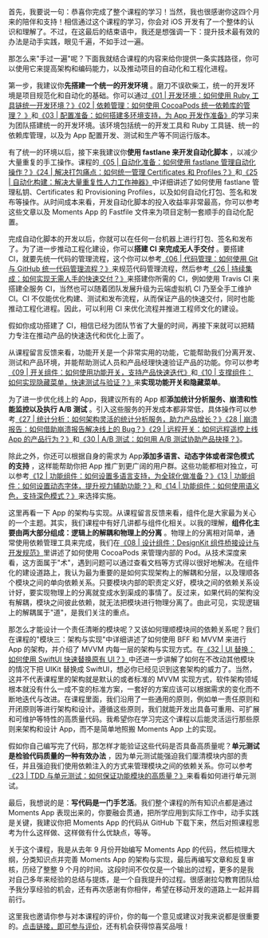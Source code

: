 首先，我要说一句：恭喜你完成了整个课程的学习！当然，我也很感谢你这四个月来的陪伴和支持！相信通过这个课程的学习，你会对 iOS 开发有了一个整体的认识和理解了。不过，在这最后的结束语中，我还是想强调一下：提升技术最有效的办法是动手实践，眼见千遍，不如手过一遍。

那怎么来"手过一遍"呢？下面我就结合课程的内容来给你提供一条实践路径，你可以使用它来提高架构和编码能力，以及推动项目的自动化和工程化进程。

第一步，我建议你**先搭建一个统一的开发环境** 。磨刀不误砍柴工，统一的开发环境是项目规范化和自动化的基础。你可以通过[《01 \| 开发环境：如何使用 Ruby 工具链统一开发环境？》](https://kaiwu.lagou.com/course/courseInfo.htm?courseId=657&sid=20-h5Url-0&buyFrom=2&pageId=1pz4#/detail/pc?id=6654&fileGuid=xxQTRXtVcqtHK6j8)[《02 \| 依赖管理：如何使用 CocoaPods 统一依赖库的管理？ 》](https://kaiwu.lagou.com/course/courseInfo.htm?courseId=657&sid=20-h5Url-0&buyFrom=2&pageId=1pz4#/detail/pc?id=6655&fileGuid=xxQTRXtVcqtHK6j8)和[《03 \| 配置准备：如何搭建多环境支持，为 App 开发作准备》](https://kaiwu.lagou.com/course/courseInfo.htm?courseId=657&sid=20-h5Url-0&buyFrom=2&pageId=1pz4#/detail/pc?id=6656&fileGuid=xxQTRXtVcqtHK6j8)的学习来为团队搭建统一的开发环境。该环境包括统一的开发工具和 Ruby 工具链、统一的依赖库管理，以及为 App 配置开发、测试和生产等不同运行版本。

有了统一的环境以后，接下来我建议你**使用 fastlane 来开发自动化脚本** ，以减少大量重复的手工操作。课程的[《05 \| 自动化准备：如何使用 fastlane 管理自动化操作？》](https://kaiwu.lagou.com/course/courseInfo.htm?courseId=657&sid=20-h5Url-0&buyFrom=2&pageId=1pz4#/detail/pc?id=6658&fileGuid=xxQTRXtVcqtHK6j8)[《24 \| 解决打包痛点：如何统一管理 Certificates 和 Profiles？》](https://kaiwu.lagou.com/course/courseInfo.htm?courseId=657&sid=20-h5Url-0&buyFrom=2&pageId=1pz4#/detail/pc?id=6679&fileGuid=xxQTRXtVcqtHK6j8)和[《25 \| 自动化构建：解决大量重复性人力工作神器》](https://kaiwu.lagou.com/course/courseInfo.htm?courseId=657&sid=20-h5Url-0&buyFrom=2&pageId=1pz4#/detail/pc?id=6680&fileGuid=xxQTRXtVcqtHK6j8)中详细讲述了如何使用 fastlane 管理私钥、Certificates 和 Provisioning Profiles，以及如何自动化打包、签名和发布等操作。从时间成本来看，开发自动化脚本的投入收益率非常最高，你可以参考这些文章以及 Moments App 的 Fastfile 文件来为项目定制一套顺手的自动化配置。

完成自动化脚本的开发以后，你就可以在任何一台机器上进行打包、签名和发布了。为了进一步推动工程化建设，你可以**搭建 CI 来完成无人手交付** 。要搭建 CI，就要先统一代码的管理流程，这个你可以参考[《06 \| 代码管理：如何使用 Git 与 GitHub 统一代码管理流程？》](https://kaiwu.lagou.com/course/courseInfo.htm?courseId=657&sid=20-h5Url-0&buyFrom=2&pageId=1pz4#/detail/pc?id=6659&fileGuid=xxQTRXtVcqtHK6j8)来规范代码管理流程，然后参考[《26 \| 持续集成：如何实现无需人手的快速交付？》](https://kaiwu.lagou.com/course/courseInfo.htm?courseId=657&sid=20-h5Url-0&buyFrom=2&pageId=1pz4#/detail/pc?id=6681&fileGuid=xxQTRXtVcqtHK6j8)来搭建你所需的 CI，例如使用 Travis CI 来搭建全服务 CI，当然也可以随着团队发展升级为云端虚拟机 CI 乃至全手工维护 CI。CI 不仅能优化构建、测试和发布流程，从而保证产品的快速交付，同时也能推动工程化进程。因此，可以利用 CI 来优化流程并推进工程师文化的建设。

假如你成功搭建了 CI，相信已经为团队节省了大量的时间，再接下来就可以把精力专注在推动产品的快速迭代和优化上面了。

从课程留言反馈来看，功能开关是一个非常实用的功能，它能帮助我们分离开发、测试和产品环境，并能帮助测试人员和产品经理快速验证产品的功能。你可以参考[《09 \| 开关组件：如何使用功能开关，支持产品快速迭代》](https://kaiwu.lagou.com/course/courseInfo.htm?courseId=657&sid=20-h5Url-0&buyFrom=2&pageId=1pz4#/detail/pc?id=6662&fileGuid=xxQTRXtVcqtHK6j8)和[《10 \| 支撑组件：如何实现隐藏菜单，快速测试与验证？》](https://kaiwu.lagou.com/course/courseInfo.htm?courseId=657&sid=20-h5Url-0&buyFrom=2&pageId=1pz4#/detail/pc?id=6663&fileGuid=xxQTRXtVcqtHK6j8)来**实现功能开关和隐藏菜单**。

为了进一步优化线上的 App，我建议所有的 App 都**添加统计分析服务、崩溃和性能监控以及执行 A/B 测试** 。引入这些服务的开发成本都非常低，具体操作可以参考[《27 \| 统计分析：如何架构灵活的统计分析服务，助力产品增长？》](https://kaiwu.lagou.com/course/courseInfo.htm?courseId=657&sid=20-h5Url-0&buyFrom=2&pageId=1pz4#/detail/pc?id=6682&fileGuid=xxQTRXtVcqtHK6j8)[《28 \| 崩溃报告：如何借助崩溃报告解决线上的 Bug？》](https://kaiwu.lagou.com/course/courseInfo.htm?courseId=657&sid=20-h5Url-0&buyFrom=2&pageId=1pz4#/detail/pc?id=6683&fileGuid=xxQTRXtVcqtHK6j8)[《29 \| 远程开关：如何远程遥控上线 App 的产品行为？》](https://kaiwu.lagou.com/course/courseInfo.htm?courseId=657&sid=20-h5Url-0&buyFrom=2&pageId=1pz4#/detail/pc?id=6684&fileGuid=xxQTRXtVcqtHK6j8)和[《30 \| A/B 测试：如何用 A/B 测试协助产品抉择？》](https://kaiwu.lagou.com/course/courseInfo.htm?courseId=657&sid=20-h5Url-0&buyFrom=2&pageId=1pz4#/detail/pc?id=6685&fileGuid=xxQTRXtVcqtHK6j8)。

除此之外，你还可以根据自身的需求为 App**添加多语言、动态字体或者深色模式的支持** ，这样能帮助你把 App 推广到更广阔的用户群。这些功能都相对独立，可以参考[《12 \| 功能组件：如何设置多语言支持，为全球化做准备？》](https://kaiwu.lagou.com/course/courseInfo.htm?courseId=657&sid=20-h5Url-0&buyFrom=2&pageId=1pz4#/detail/pc?id=6665&fileGuid=xxQTRXtVcqtHK6j8)[《13 \| 功能组件：如何设置动态字体，提升视力辅助功能？》](https://kaiwu.lagou.com/course/courseInfo.htm?courseId=657&sid=20-h5Url-0&buyFrom=2&pageId=1pz4#/detail/pc?id=6666&fileGuid=xxQTRXtVcqtHK6j8)和[《14 \| 功能组件：如何使用语义色，支持深色模式？》](https://kaiwu.lagou.com/course/courseInfo.htm?courseId=657&sid=20-h5Url-0&buyFrom=2&pageId=1pz4#/detail/pc?id=6667&fileGuid=xxQTRXtVcqtHK6j8)来选择实施。

这里再看一下 App 的架构与实现。从课程留言反馈来看，组件化是大家最为关心的一个主题。其实，我们课程中有好几讲都与组件化相关。以我的理解，**组件化主要由两大部分组成：逻辑上的解耦和物理上的分离** 。物理上的分离相对简单，通常使用依赖管理工具来完成，我们在[《08 \| 设计组件：DesignKit 组件桥接设计与开发规范》](https://kaiwu.lagou.com/course/courseInfo.htm?courseId=657&sid=20-h5Url-0&buyFrom=2&pageId=1pz4#/detail/pc?id=6661&fileGuid=xxQTRXtVcqtHK6j8)里讲述了如何使用 CocoaPods 来管理内部的 Pod。从技术深度来看，这方面属于"术"，遇到问题可以通过查看文档等方式得以很好地解决。在组件化的建设道路上，我认为最为重要的是如何实现架构上的解耦和分层，以及理顺各个模块之间的单向依赖关系。只要模块内部的职责定义好，模块之间的依赖关系设计好，要实现物理上的分离就变成水到渠成的事情了。反过来，如果代码的架构没有解耦，模块之间彼此依赖，就无法把模块进行物理分离了。由此可见，实现逻辑上的解耦属于"道"，是我们关注的重点。

那怎么才能设计一个责任清晰的模块呢？又该如何理顺模块间的依赖关系呢？我们在课程的"模块三：架构与实现"中详细讲述了如何使用 BFF 和 MVVM 来进行 App 的架构，并介绍了 MVVM 内每一层的架构与实现方式。在[《32 \| UI 替换：如何使用 SwiftUI 快速替换原有 UI？》](https://kaiwu.lagou.com/course/courseInfo.htm?courseId=657&sid=20-h5Url-0&buyFrom=2&pageId=1pz4#/detail/pc?id=6687&fileGuid=xxQTRXtVcqtHK6j8)中还进一步讲解了如何在不改动其他模块的情况下把 UIKit 替换成 SwiftUI，想必你已经见识到这套架构的威力了。当然，这并不代表课程里的架构就是默认的或者标准的 MVVM 实现方式，软件架构领域根本就没有什么一成不变的标准方案，一套好的方案应该可以根据需求的变化而不断地迭代与改进。在课程里面，我们沿用了一些通用的原则，例如单一责任原则和开闭原则等进行架构和设计。遵循这些原则，我们就能开发出具备可重用、可扩展和可维护等特性的高质量代码。我希望你在学习完这个课程以后能灵活运行那些原则来架构和设计 App，而不是简单地照搬 Moments App 上的实现。

假如你自己编写完了代码，那怎样才能验证这些代码是否具备高质量呢？**单元测试是检验代码质量的一种有效办法** ，因为单元测试能强迫我们厘清模块内部的责任，并且强迫我们使用依赖注入的方式来管理模块之间的依赖关系。你可以参考[《23 \| TDD 与单元测试：如何保证功能模块的高质量？》](https://kaiwu.lagou.com/course/courseInfo.htm?courseId=657&sid=20-h5Url-0&buyFrom=2&pageId=1pz4#/detail/pc?id=6678&fileGuid=xxQTRXtVcqtHK6j8)来看看如何进行单元测试。

最后，我想说的是：**写代码是一门手艺活**。我们整个课程的所有知识点都是通过 Moments App 表现出来的，你要融会贯通，把所学应用到实际工作中，动手实践是关键，我建议你把 Moments App 的代码从 GitHub 下载下来，然后对照课程思考为什么这样做、这样做有什么优缺点，等等。

关于这个课程，我是从去年 9 月份开始编写 Moments App 的代码，然后梳理大纲，分类知识点并完善 Moments App 的架构与实现，最后再编写文章和反复审核，历经了整整 9 个月的时间。这段时间不仅仅是一个输出的过程，更多的是我对自己多年来经验的总结与提炼，是一个自我提升的过程。很感谢拉勾教育团队给予我分享经验的机会，还有再次感谢有你相伴，希望在移动开发的道路上一起并肩前行。

这里我也邀请你参与对本课程的评价，你的每一个意见或建议对我来说都是很重要的。[点击链接，即可参与评价](https://wj.qq.com/s2/8564745/5905/?fileGuid=xxQTRXtVcqtHK6j8)，还有机会获得惊喜奖品哦！
